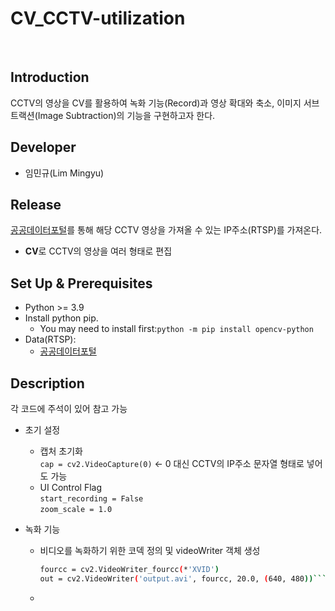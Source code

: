 # CV_CCTV-utilization

<br>

 ## **Introduction**

CCTV의 영상을 CV를 활용하여 녹화 기능(Record)과 영상 확대와 축소, 이미지 서브트랙션(Image Subtraction)의 기능을 구현하고자 한다.

## **Developer**

* 임민규(Lim Mingyu)

## **Release**

[공공데이터포털](https://www.data.go.kr/data/15063717/fileData.do)를 통해 해당 CCTV 영상을 가져올 수 있는 IP주소(RTSP)를 가져온다.

* **CV**로 CCTV의 영상을 여러 형태로 편집

## **Set Up & Prerequisites**

* Python >= 3.9
* Install python pip.
  * You may need to install first:`python -m pip install opencv-python`
* Data(RTSP):
  * [공공데이터포털](https://www.data.go.kr/data/15063717/fileData.do)
 
## **Description**
각 코드에 주석이 있어 참고 가능
* 초기 설정
  * 캡처 초기화<br>
    `cap = cv2.VideoCapture(0)` <- 0 대신 CCTV의 IP주소 문자열 형태로 넣어도 가능
  * UI Control Flag<br>
    `start_recording = False`<br>
    `zoom_scale = 1.0`<br>

* 녹화 기능
  * 비디오를 녹화하기 위한 코덱 정의 및 videoWriter 객체 생성<br>
    ```bash
    fourcc = cv2.VideoWriter_fourcc(*'XVID')
    out = cv2.VideoWriter('output.avi', fourcc, 20.0, (640, 480))```

  * 
 


